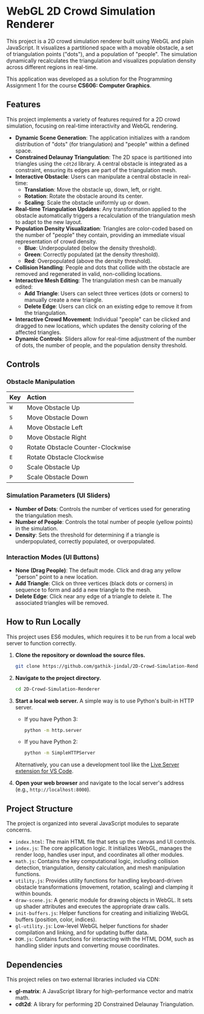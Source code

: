 # WebGL 2D Crowd Simulation Renderer

This project is a 2D crowd simulation renderer built using WebGL and plain JavaScript. It visualizes a partitioned space with a movable obstacle, a set of triangulation points ("dots"), and a population of "people". The simulation dynamically recalculates the triangulation and visualizes population density across different regions in real-time.

This application was developed as a solution for the Programming Assignment 1 for the course **CS606: Computer Graphics**.

## Features

This project implements a variety of features required for a 2D crowd simulation, focusing on real-time interactivity and WebGL rendering.

- **Dynamic Scene Generation**: The application initializes with a random distribution of "dots" (for triangulation) and "people" within a defined space.
- **Constrained Delaunay Triangulation**: The 2D space is partitioned into triangles using the `cdt2d` library. A central obstacle is integrated as a constraint, ensuring its edges are part of the triangulation mesh.
- **Interactive Obstacle**: Users can manipulate a central obstacle in real-time:
  - **Translation**: Move the obstacle up, down, left, or right.
  - **Rotation**: Rotate the obstacle around its center.
  - **Scaling**: Scale the obstacle uniformly up or down.
- **Real-time Triangulation Updates**: Any transformation applied to the obstacle automatically triggers a recalculation of the triangulation mesh to adapt to the new layout.
- **Population Density Visualization**: Triangles are color-coded based on the number of "people" they contain, providing an immediate visual representation of crowd density.
  - **Blue**: Underpopulated (below the density threshold).
  - **Green**: Correctly populated (at the density threshold).
  - **Red**: Overpopulated (above the density threshold).
- **Collision Handling**: People and dots that collide with the obstacle are removed and regenerated in valid, non-colliding locations.
- **Interactive Mesh Editing**: The triangulation mesh can be manually edited:
  - **Add Triangle**: Users can select three vertices (dots or corners) to manually create a new triangle.
  - **Delete Edge**: Users can click on an existing edge to remove it from the triangulation.
- **Interactive Crowd Movement**: Individual "people" can be clicked and dragged to new locations, which updates the density coloring of the affected triangles.
- **Dynamic Controls**: Sliders allow for real-time adjustment of the number of dots, the number of people, and the population density threshold.

## Controls

### Obstacle Manipulation

| Key | Action                            |
| :-- | :-------------------------------- |
| `W` | Move Obstacle Up                  |
| `S` | Move Obstacle Down                |
| `A` | Move Obstacle Left                |
| `D` | Move Obstacle Right               |
| `Q` | Rotate Obstacle Counter-Clockwise |
| `E` | Rotate Obstacle Clockwise         |
| `O` | Scale Obstacle Up                 |
| `P` | Scale Obstacle Down               |

### Simulation Parameters (UI Sliders)

- **Number of Dots**: Controls the number of vertices used for generating the triangulation mesh.
- **Number of People**: Controls the total number of people (yellow points) in the simulation.
- **Density**: Sets the threshold for determining if a triangle is underpopulated, correctly populated, or overpopulated.

### Interaction Modes (UI Buttons)

- **None (Drag People)**: The default mode. Click and drag any yellow "person" point to a new location.
- **Add Triangle**: Click on three vertices (black dots or corners) in sequence to form and add a new triangle to the mesh.
- **Delete Edge**: Click near any edge of a triangle to delete it. The associated triangles will be removed.

## How to Run Locally

This project uses ES6 modules, which requires it to be run from a local web server to function correctly.

1. **Clone the repository or download the source files.**

   ```bash
   git clone https://github.com/gathik-jindal/2D-Crowd-Simulation-Renderer.git
   ```

2. **Navigate to the project directory.**

   ```bash
   cd 2D-Crowd-Simulation-Renderer
   ```

3. **Start a local web server.** A simple way is to use Python's built-in HTTP server.

   - If you have Python 3:

     ```bash
     python -m http.server
     ```

   - If you have Python 2:

     ```bash
     python -m SimpleHTTPServer
     ```

   Alternatively, you can use a development tool like the [Live Server extension for VS Code](https://marketplace.visualstudio.com/items?itemName=ritwickdey.LiveServer).

4. **Open your web browser** and navigate to the local server's address (e.g., `http://localhost:8000`).

## Project Structure

The project is organized into several JavaScript modules to separate concerns.

- `index.html`: The main HTML file that sets up the canvas and UI controls.
- `index.js`: The core application logic. It initializes WebGL, manages the render loop, handles user input, and coordinates all other modules.
- `math.js`: Contains the key computational logic, including collision detection, triangulation, density calculation, and mesh manipulation functions.
- `utility.js`: Provides utility functions for handling keyboard-driven obstacle transformations (movement, rotation, scaling) and clamping it within bounds.
- `draw-scene.js`: A generic module for drawing objects in WebGL. It sets up shader attributes and executes the appropriate draw calls.
- `init-buffers.js`: Helper functions for creating and initializing WebGL buffers (position, color, indices).
- `gl-utility.js`: Low-level WebGL helper functions for shader compilation and linking, and for updating buffer data.
- `DOM.js`: Contains functions for interacting with the HTML DOM, such as handling slider inputs and converting mouse coordinates.

## Dependencies

This project relies on two external libraries included via CDN:

- **gl-matrix**: A JavaScript library for high-performance vector and matrix math.
- **cdt2d**: A library for performing 2D Constrained Delaunay Triangulation.
